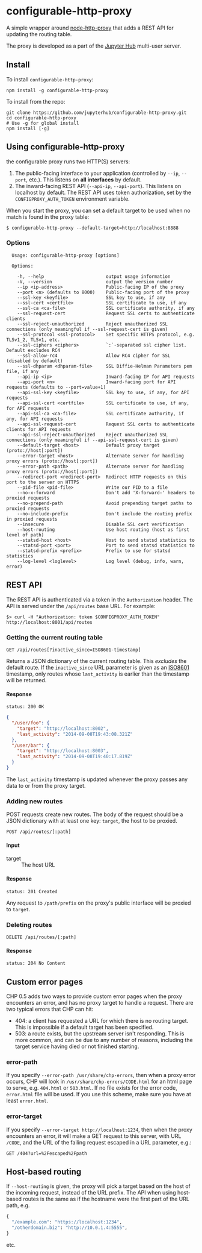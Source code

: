 # configurable-http-proxy

A simple wrapper around [node-http-proxy][] that adds a REST API for updating the routing table.

The proxy is developed as a part of the [Jupyter Hub][] multi-user server.

[node-http-proxy]: https://github.com/nodejitsu/node-http-proxy
[Jupyter Hub]: https://github.com/jupyterhub/jupyterhub


## Install

To install `configurable-http-proxy`:

    npm install -g configurable-http-proxy

To install from the repo:
    
    git clone https://github.com/jupyterhub/configurable-http-proxy.git
    cd configurable-http-proxy
    # Use -g for global install
    npm install [-g]

## Using configurable-http-proxy


the configurable proxy runs two HTTP(S) servers:

1. The public-facing interface to your application (controlled by `--ip`, `--port`, etc.).
   This listens on **all interfaces** by default.
2. The inward-facing REST API (`--api-ip`, `--api-port`). This listens on localhost by default.
   The REST API uses token authorization, set by the `CONFIGPROXY_AUTH_TOKEN` environment variable.

When you start the proxy, you can set a default target to be used when no match is found
in the proxy table:

    $ configurable-http-proxy --default-target=http://localhost:8888

### Options

```
  Usage: configurable-http-proxy [options]

  Options:

    -h, --help                       output usage information
    -V, --version                    output the version number
    --ip <ip-address>                Public-facing IP of the proxy
    --port <n> (defaults to 8000)    Public-facing port of the proxy
    --ssl-key <keyfile>              SSL key to use, if any
    --ssl-cert <certfile>            SSL certificate to use, if any
    --ssl-ca <ca-file>               SSL certificate authority, if any
    --ssl-request-cert               Request SSL certs to authenticate clients
    --ssl-reject-unauthorized        Reject unauthorized SSL connections (only meaningful if --ssl-request-cert is given)
    --ssl-protocol <ssl-protocol>    Set specific HTTPS protocol, e.g. TLSv1_2, TLSv1, etc.
    --ssl-ciphers <ciphers>          `:`-separated ssl cipher list. Default excludes RC4
    --ssl-allow-rc4                  Allow RC4 cipher for SSL (disabled by default)
    --ssl-dhparam <dhparam-file>     SSL Diffie-Helman Parameters pem file, if any
    --api-ip <ip>                    Inward-facing IP for API requests
    --api-port <n>                   Inward-facing port for API requests (defaults to --port=value+1)
    --api-ssl-key <keyfile>          SSL key to use, if any, for API requests
    --api-ssl-cert <certfile>        SSL certificate to use, if any, for API requests
    --api-ssl-ca <ca-file>           SSL certificate authority, if any, for API requests
    --api-ssl-request-cert           Request SSL certs to authenticate clients for API requests
    --api-ssl-reject-unauthorized    Reject unauthorized SSL connections (only meaningful if --api-ssl-request-cert is given)
    --default-target <host>          Default proxy target (proto://host[:port])
    --error-target <host>            Alternate server for handling proxy errors (proto://host[:port])
    --error-path <path>              Alternate server for handling proxy errors (proto://host[:port])
    --redirect-port <redirect-port>  Redirect HTTP requests on this port to the server on HTTPS
    --pid-file <pid-file>            Write our PID to a file
    --no-x-forward                   Don't add 'X-forward-' headers to proxied requests
    --no-prepend-path                Avoid prepending target paths to proxied requests
    --no-include-prefix              Don't include the routing prefix in proxied requests
    --insecure                       Disable SSL cert verification
    --host-routing                   Use host routing (host as first level of path)
    --statsd-host <host>             Host to send statsd statistics to
    --statsd-port <port>             Port to send statsd statistics to
    --statsd-prefix <prefix>         Prefix to use for statsd statistics
    --log-level <loglevel>           Log level (debug, info, warn, error)
```

## REST API

The REST API is authenticated via a token in the `Authorization` header.
The API is served under the `/api/routes` base URL.
For example:

    $> curl -H "Authorization: token $CONFIGPROXY_AUTH_TOKEN" http://localhost:8001/api/routes


### Getting the current routing table

    GET /api/routes[?inactive_since=ISO8601-timestamp]

Returns a JSON dictionary of the current routing table. This *excludes* the default route.
If the `inactive_since` URL parameter is given as an [ISO8601](http://en.wikipedia.org/wiki/ISO_8601) timestamp,
only routes whose `last_activity` is earlier than the timestamp will be returned.

#### Response

    status: 200 OK

```json
{
  "/user/foo": {
    "target": "http://localhost:8002",
    "last_activity": "2014-09-08T19:43:08.321Z"
  },
  "/user/bar": {
    "target": "http://localhost:8003",
    "last_activity": "2014-09-08T19:40:17.819Z"
  }
}
```

The `last_activity` timestamp is updated whenever the proxy passes any data to or from
the proxy target.


### Adding new routes

POST requests create new routes. The body of the request should be a JSON dictionary
with at least one key: `target`, the host to be proxied.

    POST /api/routes/[:path]

#### Input

<dl>
    <dt>target</dt>
    <dd>The host URL</dd>
</dl>

#### Response

    status: 201 Created

Any request to `/path/prefix` on the proxy's public interface will be proxied to `target`.

### Deleting routes

    DELETE /api/routes/[:path]

#### Response

    status: 204 No Content

## Custom error pages

CHP 0.5 adds two ways to provide custom error pages when the proxy encounters an error,
and has no proxy target to handle a request. There are two typical errors that CHP can hit:

- 404: a client has requested a URL for which there is no routing target.
  This is impossible if a default target has been specified.
- 503: a route exists, but the upstream server isn't responding.
  This is more common, and can be due to any number of reasons,
  including the target service having died or not finished starting.

### error-path

If you specify `--error-path /usr/share/chp-errors`,
then when a proxy error occurs, CHP will look in `/usr/share/chp-errors/CODE.html` for an html page to serve,
e.g. `404.html` or `503.html`.
If no file exists for the error code,  `error.html` file will be used.
If you use this scheme, make sure you have at least `error.html`.

### error-target

If you specify `--error-target http://localhost:1234`,
then when the proxy encounters an error, it will make a GET request to this server, with URL `/CODE`,
and the URL of the failing request escaped in a URL parameter, e.g.:

    GET /404?url=%2Fescaped%2Fpath


## Host-based routing

If `--host-routing` is given, the proxy will pick a target based on the host of the incoming request,
instead of the URL prefix.
The API when using host-based routes is the same as if the hostname were the first part of the URL path, e.g.

```python
{
  "/example.com": "https://localhost:1234",
  "/otherdomain.biz": "http://10.0.1.4:5555",
}
```

etc.
